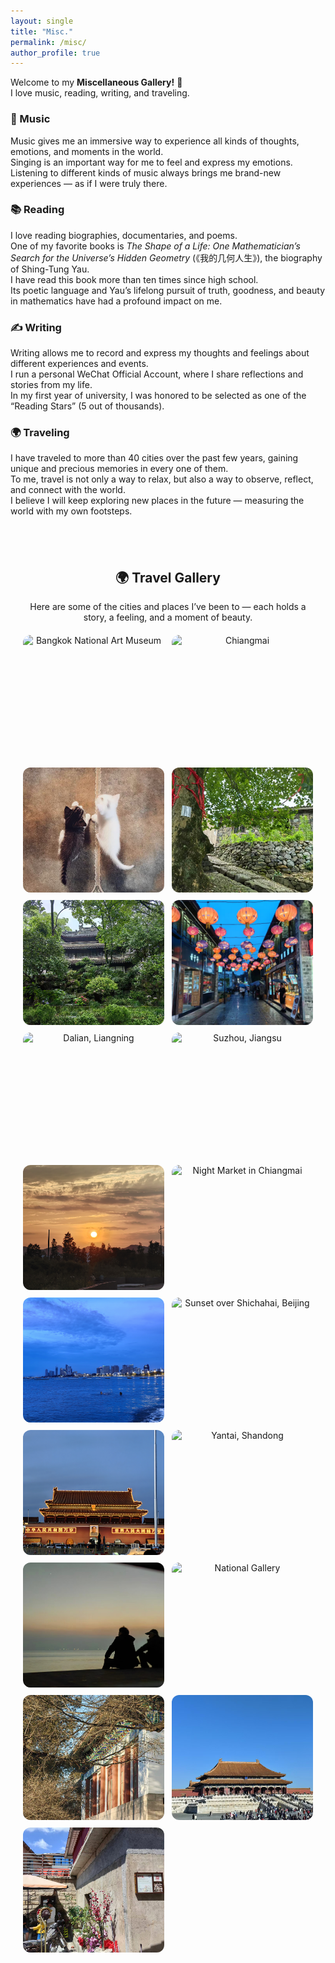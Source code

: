 ```yaml
---
layout: single
title: "Misc."
permalink: /misc/
author_profile: true
---
```


Welcome to my **Miscellaneous Gallery!** 🌸  
I love music, reading, writing, and traveling.

### 🎵 Music  
Music gives me an immersive way to experience all kinds of thoughts, emotions, and moments in the world.  
Singing is an important way for me to feel and express my emotions.  
Listening to different kinds of music always brings me brand-new experiences — as if I were truly there.

### 📚 Reading  
I love reading biographies, documentaries, and poems.  
One of my favorite books is *The Shape of a Life: One Mathematician’s Search for the Universe’s Hidden Geometry* (《我的几何人生》), the biography of Shing-Tung Yau.  
I have read this book more than ten times since high school.  
Its poetic language and Yau’s lifelong pursuit of truth, goodness, and beauty in mathematics have had a profound impact on me.

### ✍️ Writing  
Writing allows me to record and express my thoughts and feelings about different experiences and events.  
I run a personal WeChat Official Account, where I share reflections and stories from my life.  
In my first year of university, I was honored to be selected as one of the “Reading Stars” (5 out of thousands).

### 🌍 Traveling  
I have traveled to more than 40 cities over the past few years, gaining unique and precious memories in every one of them.  
To me, travel is not only a way to relax, but also a way to observe, reflect, and connect with the world.  
I believe I will keep exploring new places in the future — measuring the world with my own footsteps.

<section id="travel">
  <h2>🌍 Travel Gallery</h2>
  <p>Here are some of the cities and places I’ve been to — each holds a story, a feeling, and a moment of beauty.</p>
  
  <div class="photo-wall">
    <img src="/_misc/travel/bangkok.jpg" alt="Bangkok National Art Museum">
    <img src="/_misc/travel/chiangmai.jpg" alt="Chiangmai">
      <img src="/_misc/travel/cat.jpg" alt="Cat Moment">
    <img src="/_misc/travel/ningbo.jpg" alt="Ningbo, Zhejiang">
    <img src="/_misc/travel/tianyige.jpg" alt="Tianyi Ge, Ningbo">
    <img src="/_misc/travel/nantang_laojie.jpg" alt="Nantang Old Street, Ningbo">
    <img src="/_misc/travel/dalian.jpg" alt="Dalian, Liangning">
    <img src="/_misc/travel/suzhou.jpg" alt="Suzhou, Jiangsu">
    <img src="/_misc/travel/jiangshan.jpg" alt="Jiangshan, Zhejiang">
    <img src="/_misc/travel/nightmarket.jpg" alt="Night Market in Chiangmai">
    <img src="/_misc/travel/pattaya.jpg" alt="Pattaya">
    <img src="/_misc/travel/shichahai.jpg" alt="Sunset over Shichahai, Beijing">
    <img src="/_misc/travel/tiananmen.jpg" alt="Tiananmen Square, Beijing">
    <img src="/_misc/travel/yantai.jpg" alt="Yantai, Shandong">
    <img src="/_misc/travel/chongming.jpg" alt="Chongming, Shanghai">
    <img src="/_misc/travel/national_gallery.jpg" alt="National Gallery">
    <img src="/_misc/travel/pku.jpg" alt="Peking University, Beijing">
    <img src="/_misc/travel/gugong.jpg" alt="Forbidden City, Beijing">
    <img src="/_misc/travel/quanzhou.jpg" alt="Quanzhou, Fujian">
  </div>
</section>

<style>
#travel {
  max-width: 1000px;
  margin: 0 auto;
  text-align: center;
  padding: 40px 20px;
}
.photo-wall {
  display: grid;
  grid-template-columns: repeat(auto-fit, minmax(200px, 1fr));
  gap: 12px;
  margin-top: 20px;
}
.photo-wall img {
  width: 100%;
  border-radius: 12px;
  object-fit: cover;
  height: 200px;
  transition: transform 0.3s ease, box-shadow 0.3s ease;
}
.photo-wall img:hover {
  transform: scale(1.05);
  box-shadow: 0 8px 16px rgba(0,0,0,0.2);
}
</style>

